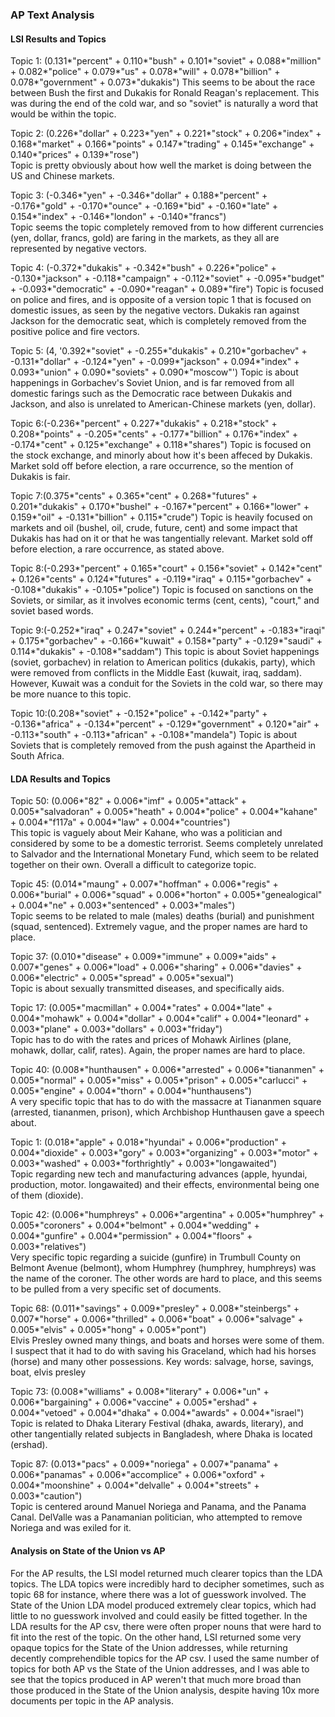 ### AP Text Analysis

#### LSI Results and Topics

Topic 1: (0.131*"percent" + 0.110*"bush" + 0.101*"soviet" + 0.088*"million" + 0.082*"police" + 0.079*"us" + 0.078*"will" + 0.078*"billion" + 0.078*"government" + 0.073*"dukakis")
This seems to be about the race between Bush the first and Dukakis for Ronald Reagan's replacement. This was during the end of the cold war, and so "soviet" is naturally a word that would be within the topic.  

Topic 2: (0.226*"dollar" + 0.223*"yen" + 0.221*"stock" + 0.206*"index" + 0.168*"market" + 0.166*"points" + 0.147*"trading" + 0.145*"exchange" + 0.140*"prices" + 0.139*"rose")  
Topic is pretty obviously about how well the market is doing between the US and Chinese markets.  

Topic 3: (-0.346*"yen" + -0.346*"dollar" + 0.188*"percent" + -0.176*"gold" + -0.170*"ounce" + -0.169*"bid" + -0.160*"late" + 0.154*"index" + -0.146*"london" + -0.140*"francs")  
Topic seems the topic completely removed from to how different currencies (yen, dollar, francs, gold) are faring in the markets, as they all are represented by negative vectors.  


Topic 4: (-0.372*"dukakis" + -0.342*"bush" + 0.226*"police" + -0.130*"jackson" + -0.118*"campaign" + -0.112*"soviet" + -0.095*"budget" + -0.093*"democratic" + -0.090*"reagan" + 0.089*"fire")
Topic is focused on police and fires, and is opposite of a version topic 1 that is focused on domestic issues, as seen by the negative vectors. Dukakis ran against Jackson for the democratic seat, which is completely removed from the positive police and fire vectors.   

Topic 5: (4, '0.392*"soviet" + -0.255*"dukakis" + 0.210*"gorbachev" + -0.131*"dollar" + -0.124*"yen" + -0.099*"jackson" + 0.094*"index" + 0.093*"union" + 0.090*"soviets" + 0.090*"moscow"')
Topic is about happenings in Gorbachev's Soviet Union, and is far removed from all domestic farings such as the Democratic race between Dukakis and Jackson, and also is unrelated to American-Chinese markets (yen, dollar).

  Topic 6:(-0.236*"percent" + 0.227*"dukakis" + 0.218*"stock" + 0.208*"points" + -0.205*"cents" + -0.177*"billion" + 0.176*"index" + -0.174*"cent" + 0.125*"exchange" + 0.118*"shares")
  Topic is focused on the stock exchange, and minorly about how it's been affeced by Dukakis. Market sold off before election, a rare occurrence, so the mention of Dukakis is fair.


Topic 7:(0.375*"cents" + 0.365*"cent" + 0.268*"futures" + 0.201*"dukakis" + 0.170*"bushel" + -0.167*"percent" + 0.166*"lower" + 0.159*"oil" + -0.131*"billion" + 0.115*"crude")
Topic is heavily focused on markets and oil (bushel, oil, crude, future, cent) and some impact that Dukakis has had on it or that he was tangentially relevant. Market sold off before election, a rare occurrence, as stated above.

  Topic 8:(-0.293*"percent" + 0.165*"court" + 0.156*"soviet" + 0.142*"cent" + 0.126*"cents" + 0.124*"futures" + -0.119*"iraq" + 0.115*"gorbachev" + -0.108*"dukakis" + -0.105*"police")
  Topic is focused on sanctions on the Soviets, or similar, as it involves economic terms (cent, cents), "court," and soviet based words.

Topic 9:(-0.252*"iraq" + 0.247*"soviet" + 0.244*"percent" + -0.183*"iraqi" + 0.175*"gorbachev" + -0.166*"kuwait" + 0.158*"party" + -0.129*"saudi" + 0.114*"dukakis" + -0.108*"saddam")
This topic is about Soviet happenings (soviet, gorbachev) in relation to American politics (dukakis, party), which were removed from conflicts in the Middle East (kuwait, iraq, saddam). However, Kuwait was a conduit for the Soviets in the cold war, so there may be more nuance to this topic.

Topic 10:(0.208*"soviet" + -0.152*"police" + -0.142*"party" + -0.136*"africa" + -0.134*"percent" + -0.129*"government" + 0.120*"air" + -0.113*"south" + -0.113*"african" + -0.108*"mandela")
Topic is about Soviets that is completely removed from the push against the Apartheid in South Africa.

#### LDA Results and Topics

Topic 50: (0.006*"82" + 0.006*"imf" + 0.005*"attack" + 0.005*"salvadoran" + 0.005*"heath" + 0.004*"police" + 0.004*"kahane" + 0.004*"f117a" + 0.004*"law" + 0.004*"countries")  
This topic is vaguely about Meir Kahane, who was a politician and considered by some to be a domestic terrorist. Seems completely unrelated to Salvador and the International Monetary Fund, which seem to be related together on their own. Overall a difficult to categorize topic.

Topic 45: (0.014*"maung" + 0.007*"hoffman" + 0.006*"regis" + 0.006*"burial" + 0.006*"squad" + 0.006*"horton" + 0.005*"genealogical" + 0.004*"ne" + 0.003*"sentenced" + 0.003*"males")  
Topic seems to be related to male (males) deaths (burial) and punishment (squad, sentenced). Extremely vague, and the proper names are hard to place.

Topic 37: (0.010*"disease" + 0.009*"immune" + 0.009*"aids" + 0.007*"genes" + 0.006*"load" + 0.006*"sharing" + 0.006*"davies" + 0.006*"electric" + 0.005*"spread" + 0.005*"sexual")  
Topic is about sexually transmitted diseases, and specifically aids.

Topic 17: (0.005*"macmillan" + 0.004*"rates" + 0.004*"late" + 0.004*"mohawk" + 0.004*"dollar" + 0.004*"calif" + 0.004*"leonard" + 0.003*"plane" + 0.003*"dollars" + 0.003*"friday")  
Topic has to do with the rates and prices of Mohawk Airlines (plane, mohawk, dollar, calif, rates). Again, the proper names are hard to place.


 Topic 40: (0.008*"hunthausen" + 0.006*"arrested" + 0.006*"tiananmen" + 0.005*"normal" + 0.005*"miss" + 0.005*"prison" + 0.005*"carlucci" + 0.005*"engine" + 0.004*"thorn" + 0.004*"hunthausens")  
 A very specific topic that has to do with the massacre at Tiananmen square (arrested, tiananmen, prison), which Archbishop Hunthausen gave a speech about.

Topic 1: (0.018*"apple" + 0.018*"hyundai" + 0.006*"production" + 0.004*"dioxide" + 0.003*"gory" + 0.003*"organizing" + 0.003*"motor" + 0.003*"washed" + 0.003*"forthrightly" + 0.003*"longawaited")  
Topic regarding new tech and manufacturing advances (apple, hyundai, production, motor. longawaited) and their effects, environmental being one of them (dioxide).

Topic 42: (0.006*"humphreys" + 0.006*"argentina" + 0.005*"humphrey" + 0.005*"coroners" + 0.004*"belmont" + 0.004*"wedding" + 0.004*"gunfire" + 0.004*"permission" + 0.004*"floors" + 0.003*"relatives")  
Very specific topic regarding a suicide (gunfire) in Trumbull County on Belmont Avenue (belmont), whom Humphrey (humphrey, humphreys) was the name of the coroner. The other words are hard to place, and this seems to be pulled from a very specific set of documents.

Topic 68: (0.011*"savings" + 0.009*"presley" + 0.008*"steinbergs" + 0.007*"horse" + 0.006*"thrilled" + 0.006*"boat" + 0.006*"salvage" + 0.005*"elvis" + 0.005*"hong" + 0.005*"pont")  
Elvis Presley owned many things, and boats and horses were some of them. I suspect that it had to do with saving his Graceland, which had his horses (horse) and many other possessions. Key words: salvage, horse, savings, boat, elvis presley

Topic 73: (0.008*"williams" + 0.008*"literary" + 0.006*"un" + 0.006*"bargaining" + 0.006*"vaccine" + 0.005*"ershad" + 0.004*"vetoed" + 0.004*"dhaka" + 0.004*"awards" + 0.004*"israel")  
Topic is related to Dhaka Literary Festival (dhaka, awards, literary), and other tangentially related subjects in Bangladesh, where Dhaka is located (ershad).

Topic 87: (0.013*"pacs" + 0.009*"noriega" + 0.007*"panama" + 0.006*"panamas" + 0.006*"accomplice" + 0.006*"oxford" + 0.004*"moonshine" + 0.004*"delvalle" + 0.004*"streets" + 0.003*"caution")  
Topic is centered around Manuel Noriega and Panama, and the Panama Canal. DelValle was a Panamanian politician, who attempted to remove Noriega and was exiled for it.

#### Analysis on State of the Union vs AP

For the AP results, the LSI model returned much clearer topics than the LDA topics. The LDA topics were incredibly hard to decipher sometimes, such as topic 68 for instance, where there was a lot of guesswork involved. The State of the Union LDA model produced extremely clear topics, which had little to no guesswork involved and could easily be fitted together. In the LDA results for the AP csv, there were often proper nouns that were hard to fit into the rest of the topic. On the other hand, LSI returned some very opaque topics for the State of the Union addresses, while returning decently comprehendible  topics for the AP csv. I used the same number of topics for both AP vs the State of the Union addresses, and I was able to see that the topics produced in AP weren't that much more broad than those produced in the State of the Union analysis, despite having 10x more documents per topic in the AP analysis.
